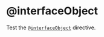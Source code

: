 
# @interfaceObject

Test the [`@interfaceObject`](https://www.apollographql.com/docs/federation/entities/interfaces/) directive.